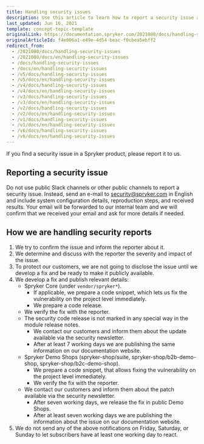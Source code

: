 ```yaml
---
title: Handling security issues
description: Use this article to learn how to report a security issue and to understand how we handle these reports.
last_updated: Jun 16, 2021
template: concept-topic-template
originalLink: https://documentation.spryker.com/2021080/docs/handling-security-issues
originalArticleId: f4e006a1-e49e-4d54-beac-f0cbea5ebff2
redirect_from:
  - /2021080/docs/handling-security-issues
  - /2021080/docs/en/handling-security-issues
  - /docs/handling-security-issues
  - /docs/en/handling-security-issues
  - /v5/docs/handling-security-issues
  - /v5/docs/en/handling-security-issues
  - /v4/docs/handling-security-issues
  - /v4/docs/en/handling-security-issues
  - /v3/docs/handling-security-issues
  - /v3/docs/en/handling-security-issues
  - /v2/docs/handling-security-issues
  - /v2/docs/en/handling-security-issues
  - /v1/docs/handling-security-issues
  - /v1/docs/en/handling-security-issues
  - /v6/docs/handling-security-issues
  - /v6/docs/en/handling-security-issues
---
```


If you find a security issue in a Spryker product, please report it to us.

## Reporting a security issue

Do not use public Slack channels or other public channels to report a security issue. Instead, send an e-mail to [security@spryker.com](mailto:security@spryker.com) in English and include system configuration details, reproduction steps, and received results. Your email will be forwarded to our internal team and we will confirm that we received your email and ask for more details if needed.

## How we are handling security reports

1. We try to confirm the issue and inform the reporter about it.
2. We determine and discuss with the reporter the severity and impact of the issue.
3. To protect our customers, we are not going to disclose the issue until we develop a fix and be ready to make it publicly available.
4. We develop a fix and publish relevant details:
   - Spryker Core (under `vendor/spryker*`).
     - If applicable, we prepare a code snippet, which lets us fix the vulnerability on the project level immediately.
     - We prepare a code release.
   - We verify the fix with the reporter.
   - The security code release is not marked in any special way in the module release notes.
     - We contact our customers and inform them about the update available via the security newsletter.
     - After at least 7 working days we are publishing the same information on our documentation website.
   - Spryker Demo Shops (spryker-shop/suite, spryker-shop/b2b-demo-shop, spryker-shop/b2c-demo-shop).
     - We prepare a code snippet, that allows fixing the vulnerability on the project level immediately.
     - We verify the fix with the reporter.
   - We contact our customers and inform them about the patch available via the security newsletter.
     - After seven working days, we release the fix in public Demo Shops.
     - After at least seven working days we are publishing the information about the issue on our documentation website.
5. We do not send any of the above notifications on Friday, Saturday, or Sunday to let subscribers have at least one working day to react.
